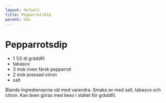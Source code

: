```yaml
---
layout: default
title: Pepparrotsdip
parent: Sås
---
```

# Pepparrotsdip

-   1 1/2 dl gräddfil
-   tabasco
-   3 msk riven färsk pepparrot
-   2 msk pressad citron
-   salt

Blanda ingredienserna väl med varandra. Smaka av med salt, tabasco och
citron. Kan även göras med keso i stället för gräddfil.

